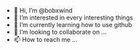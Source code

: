 - 👋 Hi, I’m @bobxwind
- 👀 I’m interested in every interesting things
- 🌱 I’m currently learning how to use github
- 💞️ I’m looking to collaborate on ...
- 📫 How to reach me ...

<!---
bobxwind/bobxwind is a ✨ special ✨ repository because its `README.md` (this file) appears on your GitHub profile.
You can click the Preview link to take a look at your changes.
--->
